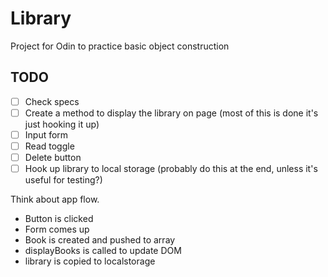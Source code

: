 # Library

Project for Odin to practice basic object construction

## TODO

- [ ] Check specs
- [ ] Create a method to display the library on page (most of this is done it's just hooking it up)
- [ ] Input form
- [ ] Read toggle
- [ ] Delete button
- [ ] Hook up library to local storage (probably do this at the end, unless it's useful for testing?)

Think about app flow.
* Button is clicked
* Form comes up
* Book is created and pushed to array
* displayBooks is called to update DOM
* library is copied to localstorage
